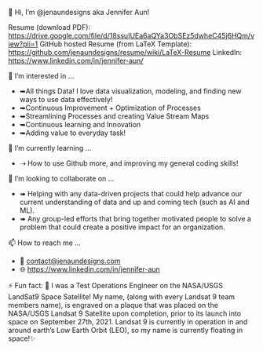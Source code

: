 👋 Hi, I’m @jenaundesigns aka Jennifer Aun!

Resume (download PDF): https://drive.google.com/file/d/18ssuIUEa6aQYa3ObSEz5dwheC45j6HQm/view?pli=1 
GitHub hosted Resume (from LaTeX Template): https://github.com/jenaundesigns/resume/wiki/LaTeX-Resume 
LinkedIn: https://www.linkedin.com/in/jennifer-aun/ 

👀 I’m interested in ...
  - ➥All things Data! I love data visualization, modeling, and finding new ways to use data effectively!
  - ➥Continuous Improvement + Optimization of Processes
  - ➥Streamlining Processes and creating Value Stream Maps
  - ➥Continuous learning and Innovation
  - ➥Adding value to everyday task!

🌱 I’m currently learning ...
- ⇢ How to use Github more, and improving my general coding skills!

💞️ I’m looking to collaborate on ...
- ➠ Helping with any data-driven projects that could help advance our current understanding of data and up and coming tech (such as AI and ML).
- ➠ Any group-led efforts that bring together motivated people to solve a problem that could create a positive impact for an organization.  

📫 How to reach me ...
  - 📩 contact@jenaundesigns.com
  - 🌐 https://www.linkedin.com/in/jennifer-aun

  ⚡ Fun fact: 
   💫 I was a Test Operations Engineer on the NASA/USGS LandSat9 Space Satellite!
    My name, (along with every Landsat 9 team members name), is engraved on a plaque that was
    placed on the NASA/USGS Landsat 9 Satellite upon completion, prior to its launch into space
    on September 27th, 2021.
    Landsat 9 is currently in operation in and around earth’s Low Earth Orbit (LEO), so my name
    is currently floating in space!✨

<!---
jenaundesigns/jenaundesigns is a ✨ special ✨ repository because its `README.md` (this file) appears on your GitHub profile.
You can click the Preview link to take a look at your changes.
--->
